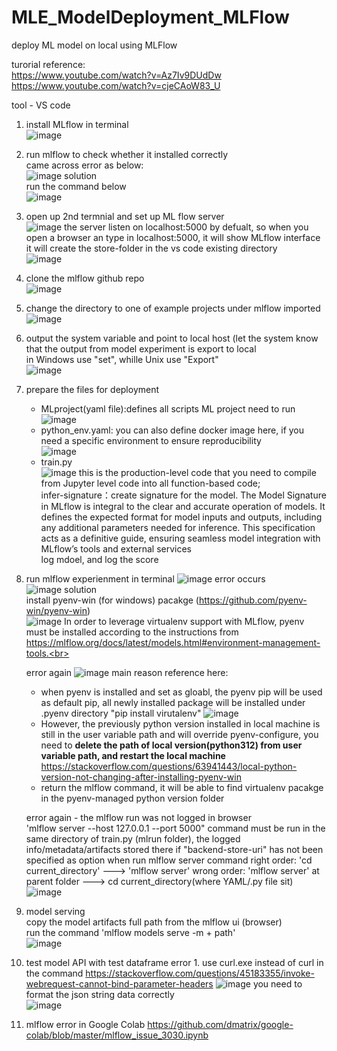 # MLE_ModelDeployment_MLFlow
deploy ML model on local using MLFlow 

turorial reference:<br>
https://www.youtube.com/watch?v=Az7Iv9DUdDw
https://www.youtube.com/watch?v=cjeCAoW83_U

tool - VS code

1. install MLflow in terminal <br>
![image](https://github.com/ShawnLiu119/MLE_ModelDeployment_MLFlow/assets/43327902/eee55a78-f386-4a72-8d5b-30432cfe1c79)

2. run mlflow to check whether it installed correctly <br>
came across error as below: <br>
![image](https://github.com/ShawnLiu119/MLE_ModelDeployment_MLFlow/assets/43327902/410cffd3-68b7-4cdf-a738-5f777c2a16d8)
solution<br>
run the command below<br>
![image](https://github.com/ShawnLiu119/MLE_ModelDeployment_MLFlow/assets/43327902/9eec7258-6675-4c17-8987-0e077e391385)


3. open up 2nd termnial and set up ML flow server<br>
![image](https://github.com/ShawnLiu119/MLE_ModelDeployment_MLFlow/assets/43327902/e217426f-6d96-4878-b2cc-18e72a7d4dd1)
the server listen on localhost:5000 by defualt, so when you open a browser an type in localhost:5000, it will show MLflow interface
it will create the store-folder in the vs code existing directory<br>
![image](https://github.com/ShawnLiu119/MLE_ModelDeployment_MLFlow/assets/43327902/3ff346a1-408b-4991-8de9-219d5b53130d)


4. clone the mlflow github repo <br>
![image](https://github.com/ShawnLiu119/MLE_ModelDeployment_MLFlow/assets/43327902/0bc0480f-8eef-41c4-a001-03fb07640167)

5. change the directory to one of example projects under mlflow imported
![image](https://github.com/ShawnLiu119/MLE_ModelDeployment_MLFlow/assets/43327902/ee5177f2-9adc-4334-8b26-d2994aef3115)

6. output the system variable and point to local host (let the system know that the output from model experiment is export to local<br>
in Windows use "set", whille Unix use "Export"<br>
![image](https://github.com/ShawnLiu119/MLE_ModelDeployment_MLFlow/assets/43327902/26344549-f551-4fc2-a986-183ad5ffd497)

7. prepare the files for deployment
   - MLproject(yaml file):defines all scripts ML project need to run <br>
     ![image](https://github.com/ShawnLiu119/MLE_ModelDeployment_MLFlow/assets/43327902/ad5041c5-2654-4760-9ef0-77a96389ad6c)
   - python_env.yaml: you can also define docker image here, if you need a specific environment to ensure reproducibility <br>
     ![image](https://github.com/ShawnLiu119/MLE_ModelDeployment_MLFlow/assets/43327902/e62dd61f-65ae-4cff-8d97-e14fb78fb5b7)
   - train.py <br>
     ![image](https://github.com/ShawnLiu119/MLE_ModelDeployment_MLFlow/assets/43327902/dcc2269a-1256-4014-bc66-9afe82b15448)
     this is the production-level code that you need to compile from Jupyter level code into all function-based code; <br>
     infer-signature：create signature for the model. The Model Signature in MLflow is integral to the clear and accurate operation of models. It defines the expected format for model inputs and outputs, including any additional parameters needed for inference. This 
     specification acts as a definitive guide, ensuring seamless model integration with MLflow’s tools and external services <br>
     log mdoel, and log the score

8. run mlflow experienment in terminal
   ![image](https://github.com/ShawnLiu119/MLE_ModelDeployment_MLFlow/assets/43327902/2eba48e1-cc72-4661-ab1c-3a82826e1497)
   error occurs <br>
   ![image](https://github.com/ShawnLiu119/MLE_ModelDeployment_MLFlow/assets/43327902/01c31667-54aa-42a7-954a-78be79ef8c1c)
   solution <br>
   install pyenv-win (for windows) pacakge (https://github.com/pyenv-win/pyenv-win) <br>
   ![image](https://github.com/ShawnLiu119/MLE_ModelDeployment_MLFlow/assets/43327902/bb11e669-9885-4deb-a8b5-18332ce532dc)
   In order to leverage virtualenv support with MLflow, pyenv must be installed according to the instructions from https://mlflow.org/docs/latest/models.html#environment-management-tools.<br>

   error again
   ![image](https://github.com/ShawnLiu119/MLE_ModelDeployment_MLFlow/assets/43327902/18ee6200-9a4a-4320-9426-705d52565dd3)
   main reason reference here:
   - when pyenv is installed and set as gloabl, the pyenv pip will be used as default pip, all newly installed package will be installed under .pyenv directory "pip install virutalenv"
   ![image](https://github.com/ShawnLiu119/MLE_ModelDeployment_MLFlow/assets/43327902/30eccb42-b19f-4efc-b1c8-0206943dd4fc)
   - However, the previously python version installed in local machine is still in the user variable path and will override pyenv-configure, you need to **delete the path of local version(python312) from user variable path, and restart the local machine**
   https://stackoverflow.com/questions/63941443/local-python-version-not-changing-after-installing-pyenv-win
   - return the mlflow command, it will be able to find virtualenv pacakge in the pyenv-managed python version folder
   
   error again - the mlflow run was not logged in browser<br>
   'mlflow server --host 127.0.0.1 --port 5000" command must be run in the same directory of train.py (mlrun folder), the logged info/metadata/artifacts stored there if "backend-store-uri" has not been specified as option when run mlflow server command
   right order: 'cd current_directory' ---> 'mlflow server'
   wrong order: 'mlflow server' at parent folder ---> cd current_directory(where YAML/.py file sit)
   ![image](https://github.com/ShawnLiu119/MLE_ModelDeployment_MLFlow/assets/43327902/70823427-0ca8-4f76-87a5-33d3e3b583d1)


10. model serving <br>
copy the model artifacts full path from the mlflow ui (browser)<br>
run the command 'mlflow models serve -m + path' <br>
![image](https://github.com/ShawnLiu119/MLE_ModelDeployment_MLFlow/assets/43327902/d392a7d2-03d3-4c8c-9788-beae77122a01)

11. test model API with test dataframe
error 1. use curl.exe instead of curl in the command
https://stackoverflow.com/questions/45183355/invoke-webrequest-cannot-bind-parameter-headers
![image](https://github.com/ShawnLiu119/MLE_ModelDeployment_MLFlow/assets/43327902/b0fcb97f-85ca-40de-8f8f-a7dfe5e9e146)
you need to format the json string data correctly <br>
![image](https://github.com/ShawnLiu119/MLE_ModelDeployment_MLFlow/assets/43327902/219be58b-6470-43f4-a288-b7dc999d6734)


13. mlflow error in Google Colab
https://github.com/dmatrix/google-colab/blob/master/mlflow_issue_3030.ipynb
